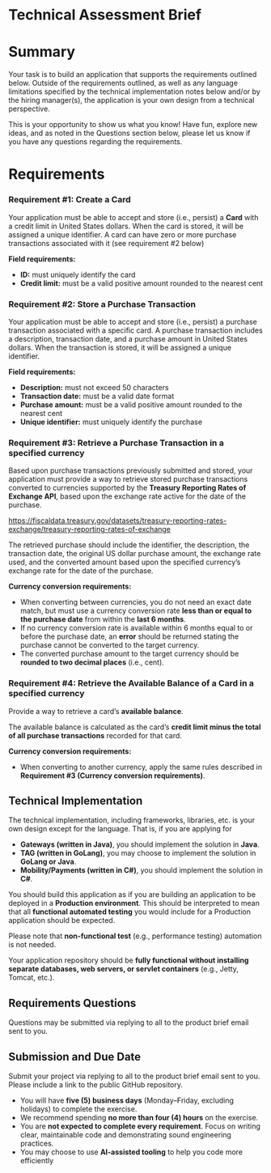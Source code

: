 # Technical Assessment Brief

# **Summary**

Your task is to build an application that supports the requirements outlined below. Outside of the requirements outlined, as well as any language limitations specified by the technical implementation notes below and/or by the hiring manager(s), the application is your own design from a technical perspective.

This is your opportunity to show us what you know! Have fun, explore new ideas, and as noted in the Questions section below, please let us know if you have any questions regarding the requirements.

# **Requirements**

### **Requirement #1: Create a Card**

Your application must be able to accept and store (i.e., persist) a **Card** with a credit limit in United States dollars. When the card is stored, it will be assigned a unique identifier. A card can have zero or more purchase transactions associated with it (see requirement #2 below)

**Field requirements:**

- **ID:** must uniquely identify the card
- **Credit limit:** must be a valid positive amount rounded to the nearest cent

### **Requirement #2: Store a Purchase Transaction**

Your application must be able to accept and store (i.e., persist) a purchase transaction associated with a specific card. A purchase transaction includes a description, transaction date, and a purchase amount in United States dollars. When the transaction is stored, it will be assigned a unique identifier.

**Field requirements:**

- **Description:** must not exceed 50 characters
- **Transaction date:** must be a valid date format
- **Purchase amount:** must be a valid positive amount rounded to the nearest cent
- **Unique identifier:** must uniquely identify the purchase

### **Requirement #3: Retrieve a Purchase Transaction in a specified currency**

Based upon purchase transactions previously submitted and stored, your application must provide a way to retrieve stored purchase transactions converted to currencies supported by the **Treasury Reporting Rates of Exchange API**, based upon the exchange rate active for the date of the purchase.

https://fiscaldata.treasury.gov/datasets/treasury-reporting-rates-exchange/treasury-reporting-rates-of-exchange

The retrieved purchase should include the identifier, the description, the transaction date, the original US dollar purchase amount, the exchange rate used, and the converted amount based upon the specified currency’s exchange rate for the date of the purchase.

**Currency conversion requirements:**

- When converting between currencies, you do not need an exact date match, but must use a currency conversion rate **less than or equal to the purchase date** from within the **last 6 months**.
- If no currency conversion rate is available within 6 months equal to or before the purchase date, an **error** should be returned stating the purchase cannot be converted to the target currency.
- The converted purchase amount to the target currency should be **rounded to two decimal places** (i.e., cent).

### **Requirement #4: Retrieve the Available Balance of a Card in a specified currency**

Provide a way to retrieve a card’s **available balance**.

The available balance is calculated as the card’s **credit limit minus the total of all purchase transactions** recorded for that card.

**Currency conversion requirements:**

- When converting to another currency, apply the same rules described in **Requirement #3 (Currency conversion requirements)**.

## **Technical Implementation**

The technical implementation, including frameworks, libraries, etc. is your own design except for the language. That is, if you are applying for

- **Gateways (written in Java)**, you should implement the solution in **Java**.
- **TAG (written in GoLang)**, you may choose to implement the solution in **GoLang or Java**.
- **Mobility/Payments (written in C#)**, you should implement the solution in **C#**.

You should build this application as if you are building an application to be deployed in a **Production environment**. This should be interpreted to mean that all **functional automated testing** you would include for a Production application should be expected.

Please note that **non-functional test** (e.g., performance testing) automation is not needed.

Your application repository should be **fully functional without installing separate databases, web servers, or servlet containers** (e.g., Jetty, Tomcat, etc.).

## **Requirements Questions**

Questions may be submitted via replying to all to the product brief email sent to you.

## **Submission and Due Date**

Submit your project via replying to all to the product brief email sent to you. Please include a link to the public GitHub repository.

- You will have **five (5) business days** (Monday–Friday, excluding holidays) to complete the exercise.
- We recommend spending **no more than four (4) hours** on the exercise.
- You are **not expected to complete every requirement**. Focus on writing clear, maintainable code and demonstrating sound engineering practices.
- You may choose to use **AI-assisted tooling** to help you code more efficiently